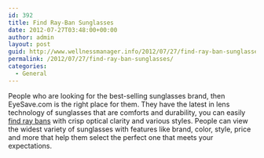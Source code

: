 ```yaml
---
id: 392
title: Find Ray-Ban Sunglasses
date: 2012-07-27T03:48:00+00:00
author: admin
layout: post
guid: http://www.wellnessmanager.info/2012/07/27/find-ray-ban-sunglasses/
permalink: /2012/07/27/find-ray-ban-sunglasses/
categories:
  - General
---
```

People who are looking for the best-selling sunglasses brand, then EyeSave.com is the right place for them. They have the latest in lens technology of sunglasses that are comforts and durability, you can easily [find ray bans](http://www.eyesave.com/brands/b23-d1-pg1/Ray-Ban-Sunglasses/index.aspx) with crisp optical clarity and various styles. People can view the widest variety of sunglasses with features like brand, color, style, price and more that help them select the perfect one that meets your expectations.